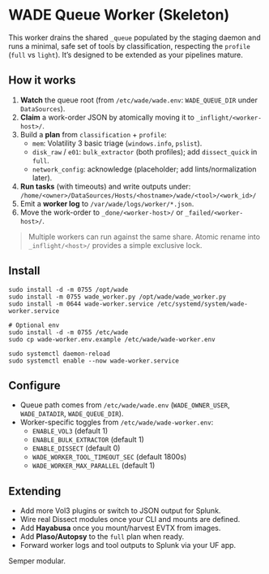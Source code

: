 
# WADE Queue Worker (Skeleton)

This worker drains the shared `_queue` populated by the staging daemon and runs a minimal, safe set of tools by classification, respecting the `profile` (`full` vs `light`). It’s designed to be extended as your pipelines mature.

## How it works

1. **Watch** the queue root (from `/etc/wade/wade.env`: `WADE_QUEUE_DIR` under `DataSources`).
2. **Claim** a work-order JSON by atomically moving it to `_inflight/<worker-host>/`.
3. Build a **plan** from `classification` + `profile`:
   - `mem`: Volatility 3 basic triage (`windows.info`, `pslist`).
   - `disk_raw` / `e01`: `bulk_extractor` (both profiles); add `dissect_quick` in `full`.
   - `network_config`: acknowledge (placeholder; add lints/normalization later).
4. **Run tasks** (with timeouts) and write outputs under:
   `/home/<owner>/DataSources/Hosts/<hostname>/wade/<tool>/<work_id>/`
5. Emit a **worker log** to `/var/wade/logs/worker/*.json`.
6. Move the work-order to `_done/<worker-host>/` or `_failed/<worker-host>/`.

> Multiple workers can run against the same share. Atomic rename into `_inflight/<host>/` provides a simple exclusive lock.

## Install

```
sudo install -d -m 0755 /opt/wade
sudo install -m 0755 wade_worker.py /opt/wade/wade_worker.py
sudo install -m 0644 wade-worker.service /etc/systemd/system/wade-worker.service

# Optional env
sudo install -d -m 0755 /etc/wade
sudo cp wade-worker.env.example /etc/wade/wade-worker.env

sudo systemctl daemon-reload
sudo systemctl enable --now wade-worker.service
```

## Configure

- Queue path comes from `/etc/wade/wade.env` (`WADE_OWNER_USER`, `WADE_DATADIR`, `WADE_QUEUE_DIR`).
- Worker-specific toggles from `/etc/wade/wade-worker.env`:
  - `ENABLE_VOL3` (default 1)
  - `ENABLE_BULK_EXTRACTOR` (default 1)
  - `ENABLE_DISSECT` (default 0)
  - `WADE_WORKER_TOOL_TIMEOUT_SEC` (default 1800s)
  - `WADE_WORKER_MAX_PARALLEL` (default 1)

## Extending

- Add more Vol3 plugins or switch to JSON output for Splunk.
- Wire real Dissect modules once your CLI and mounts are defined.
- Add **Hayabusa** once you mount/harvest EVTX from images.
- Add **Plaso/Autopsy** to the `full` plan when ready.
- Forward worker logs and tool outputs to Splunk via your UF app.

Semper modular.
